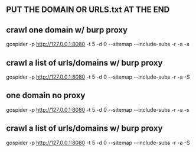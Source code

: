 ## PUT THE DOMAIN OR URLS.txt AT THE END
## crawl one domain w/ burp proxy
gospider -p http://127.0.0.1:8080 -t 5 -d 0 --sitemap --include-subs -r -a -s 

## crawl a list of urls/domains w/ burp proxy
gospider -p http://127.0.0.1:8080 -t 5 -d 0 --sitemap --include-subs -r -a -S 

## one domain no proxy
gospider -p http://127.0.0.1:8080 -t 5 -d 0 --sitemap --include-subs -r -a -s 

## crawl a list of urls/domains w/ burp proxy
gospider -p http://127.0.0.1:8080 -t 5 -d 0 --sitemap --include-subs -r -a -S
